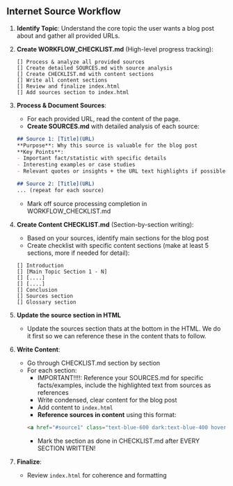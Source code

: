 ## Internet Source Workflow

1.  **Identify Topic**: Understand the core topic the user wants a blog post about and gather all provided URLs.

2.  **Create WORKFLOW_CHECKLIST.md** (High-level progress tracking):
    ```
    [] Process & analyze all provided sources
    [] Create detailed SOURCES.md with source analysis
    [] Create CHECKLIST.md with content sections
    [] Write all content sections
    [] Review and finalize index.html
    [] Add sources section to index.html
    ```

3.  **Process & Document Sources**:
    - For each provided URL, read the content of the page.
    - **Create SOURCES.md** with detailed analysis of each source:
    ```markdown
    ## Source 1: [Title](URL)
    **Purpose**: Why this source is valuable for the blog post
    **Key Points**:
    - Important fact/statistic with specific details
    - Interesting examples or case studies
    - Relevant quotes or insights + the URL text highlights if possible, using the text highlighting url syntax e.g https://ar5iv.labs.arxiv.org/html/2505.06120#:~:text=artificial%20and%20limits%20the%20scope,turn%20settings
    
    ## Source 2: [Title](URL)
    ... (repeat for each source)
    ```
    - Mark off source processing completion in WORKFLOW_CHECKLIST.md

4.  **Create Content CHECKLIST.md** (Section-by-section writing):
    - Based on your sources, identify main sections for the blog post
    - Create checklist with specific content sections (make at least 5 sections, more if needed for detail):
    ```
    [] Introduction
    [] [Main Topic Section 1 - N]
    [] [....]
    [] [....]
    [] Conclusion
    [] Sources section
    [] Glossary section
    ```

5. **Update the source section in HTML** 
    - Update the sources section thats at the bottom in the HTML. We do it first so we can reference these in the content thats to follow.

6.  **Write Content**:
    - Go through CHECKLIST.md section by section
    - For each section:
        - IMPORTANT!!!!: Reference your SOURCES.md for specific facts/examples, include the highlighted text from sources as references
        - Write condensed, clear content for the blog post
        - Add content to `index.html`
        - **Reference sources in content** using this format:
        ```html
        <a href="#source1" class="text-blue-600 dark:text-blue-400 hover:underline">[1]</a>
        ```
        - Mark the section as done in CHECKLIST.md after EVERY SECTION WRITTEN!

7.  **Finalize**: 
    - Review `index.html` for coherence and formatting 